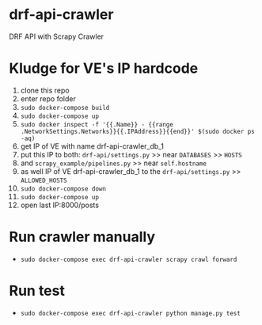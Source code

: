 # drf-api-crawler
DRF API with Scrapy Crawler

# Kludge for VE's IP hardcode
1. clone this repo
2. enter repo folder
3. `sudo docker-compose build`
4. `sudo docker-compose up`
5. `sudo docker inspect -f '{{.Name}} - {{range .NetworkSettings.Networks}}{{.IPAddress}}{{end}}' $(sudo docker ps -aq)`
6. get IP of VE with name drf-api-crawler_db_1
7. put this IP to both: `drf-api/settings.py` >> near `DATABASES` >> `HOSTS`
8. and `scrapy_example/pipelines.py` >> near `self.hostname`
9. as well IP of VE drf-api-crawler_db_1 to the `drf-api/settings.py` >> `ALLOWED_HOSTS`
10. `sudo docker-compose down`
11. `sudo docker-compose up`
12. open last IP:8000/posts

# Run crawler manually
* `sudo docker-compose exec drf-api-crawler scrapy crawl forward`

# Run test
* `sudo docker-compose exec drf-api-crawler python manage.py test`
